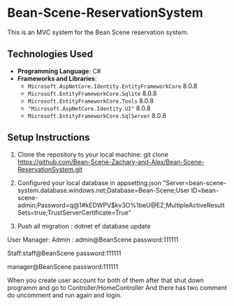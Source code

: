 # Bean-Scene-ReservationSystem

This is an MVC system for the Bean Scene reservation system.

## Technologies Used

- **Programming Language**: C#
- **Frameworks and Libraries**:
  - `Microsoft.AspNetCore.Identity.EntityFrameworkCore` 8.0.8
  - `Microsoft.EntityFrameworkCore.Sqlite` 8.0.8
  - `Microsoft.EntityFrameworkCore.Tools` 8.0.8
  - `"Microsoft.AspNetCore.Identity.UI"`  8.0.8
  - `Microsoft.EntityFrameworkCore.SqlServer` 8.0.8
## Setup Instructions

1. Clone the repository to your local machine:
   git clone https://github.com/Bean-Scene-Zachary-and-Alex/Bean-Scene-ReservationSystem.git

2.  Configured your local database in appsetting.json  "Server=bean-scene-system.database.windows.net;Database=Bean-Scene;User ID=bean-scene-admin;Password=q@1#kEDWPV$kv3O%1beU@EZ;MultipleActiveResultSets=true;TrustServerCertificate=True"
3.  Push all migration  : dotnet ef database update 



User Manager:
Admin : admin@BeanScene
password:111111

Staff:staff@BeanScene
password:111111

manager@BeanScene
password:111111


When you create user account for both of them  after  that  shut down programm and go to Controller/HomeController And  there has two comment do uncomment  and  run again  and login.
